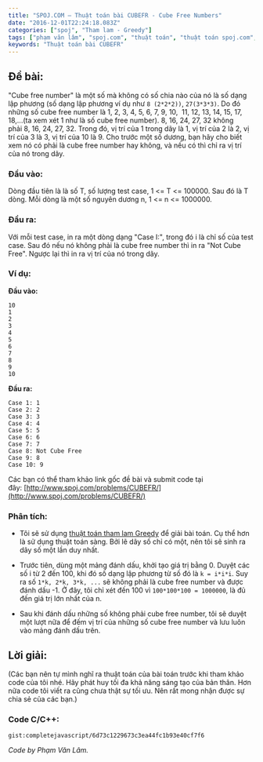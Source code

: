 ```yaml
---
title: "SPOJ.COM – Thuật toán bài CUBEFR - Cube Free Numbers"
date: "2016-12-01T22:24:18.083Z"
categories: ["spoj", "Tham lam - Greedy"]
tags: ["phạm văn lâm", "spoj.com", "thuật toán", "thuật toán spoj.com", "tham lam greedy", "thuật toán sàng"]
keywords: "Thuật toán bài CUBEFR"
---
```


## Đề bài:

"Cube free number" là một số mà không có số chia nào của nó là số dạng lập phương (số dạng lập phương ví dụ như ```8 (2*2*2))```, ```27(3*3*3)```. Do đó những số cube free number là 1, 2, 3, 4, 5, 6, 7, 9, 10,  11, 12, 13, 14, 15, 17, 18,...(ta xem xét 1 như là số cube free number). 8, 16, 24, 27, 32 không phải 8, 16, 24, 27, 32\. Trong đó, vị trí của 1 trong dãy là 1, vị trí của 2 là 2, vị trí của 3 là 3, vị trí của 10 là 9\. Cho trước một số dương, bạn hãy cho biết xem nó có phải là cube free number hay không, và nếu có thì chỉ ra vị trí của nó trong dãy.

### Đầu vào:

Dòng đầu tiên là là số T, số lượng test case, 1 <= T <= 100000\. Sau đó là T dòng. Mỗi dòng là một số nguyên dương n, 1 <= n <= 1000000.

### Đầu ra:

Với mỗi test case, in ra một dòng dạng "Case I:", trong đó i là chỉ số của test case. Sau đó nếu nó không phải là cube free number thì in ra "Not Cube Free". Ngược lại thì in ra vị trí của nó trong dãy.

### Ví dụ:

**Đầu vào:**

```
10
1
2
3
4
5
6
7
8
9
10
```

**Đầu ra:**

```
Case 1: 1
Case 2: 2
Case 3: 3
Case 4: 4
Case 5: 5
Case 6: 6
Case 7: 7
Case 8: Not Cube Free
Case 9: 8
Case 10: 9
```

Các bạn có thể tham khảo link gốc đề bài và submit code tại đây: [http://www.spoj.com/problems/CUBEFR/](http://www.spoj.com/problems/CUBEFR/)

### Phân tích:

  * Tôi sẽ sử dụng [thuật toán tham lam Greedy](/category/tham-lam-greedy/) để giải bài toán. Cụ thể hơn là sử dụng thuật toán sàng. Bởi lẽ dãy số chỉ có một, nên tôi sẽ sinh ra dãy số một lần duy nhất.
  
  * Trước tiên, dùng một mảng đánh dấu, khởi tạo giá trị bằng 0\. Duyệt các số i từ 2 đến 100, khi đó số dạng lập phương từ số đó là ```k = i*i*i```. Suy ra số ```1*k, 2*k, 3*k, ...``` sẽ không phải là cube free number và được đánh dấu -1\. Ở đây, tôi chỉ xét đến 100 vì ```100*100*100 = 1000000```, là đủ đến giá trị lớn nhất của n. 
  
  * Sau khi đánh dấu những số không phải cube free number, tôi sẽ duyệt một lượt nữa để đếm vị trí của những số cube free number và lưu luôn vào mảng đánh dấu trên.

## Lời giải:

(Các bạn nên tự mình nghĩ ra thuật toán của bài toán trước khi tham khảo code của tôi nhé. Hãy phát huy tối đa khả năng sáng tạo của bản thân. Hơn nữa code tôi viết ra cũng chưa thật sự tối ưu. Nên rất mong nhận được sự chia sẻ của các bạn.)

### Code C/C++:

`gist:completejavascript/6d73c1229673c3ea44fc1b93e40cf7f6`

_Code by Phạm Văn Lâm._